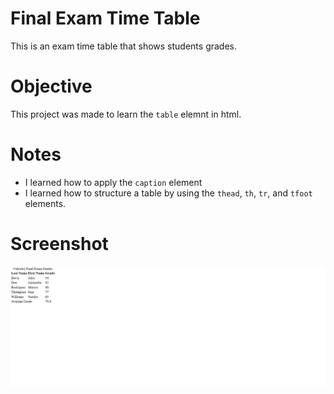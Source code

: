 # Final Exam Time Table

This is an exam time table that shows students grades.

# Objective

This project was made to learn the `table` elemnt in html.

# Notes

- I learned how to apply the `caption` element
- I learned how to structure a table by using the `thead`, `th`, `tr`, and `tfoot` elements.

# Screenshot

![alt text](image.png)
